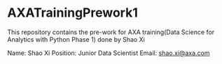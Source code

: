 # AXATrainingPrework1 

This repository contains the pre-work for AXA training(Data Science for Analytics with Python Phase 1) done by Shao Xi

Name: Shao Xi
Position: Junior Data Scientist 
Email: shao.xi@axa.com